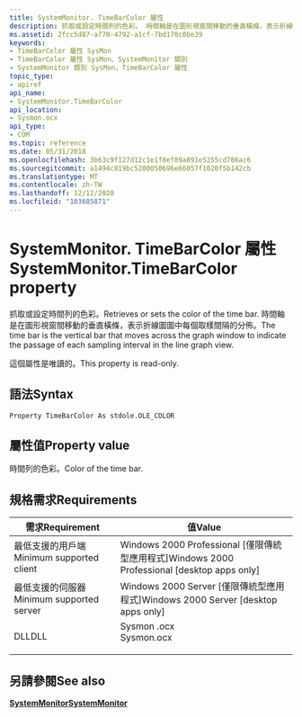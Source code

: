 ```yaml
---
title: SystemMonitor. TimeBarColor 屬性
description: 抓取或設定時間列的色彩。 時間軸是在圖形視窗間移動的垂直橫條，表示折線圖圖中每個取樣間隔的分佈。
ms.assetid: 2fcc5d87-a770-4792-a1cf-7bd170c0be39
keywords:
- TimeBarColor 屬性 SysMon
- TimeBarColor 屬性 SysMon、SystemMonitor 類別
- SystemMonitor 類別 SysMon，TimeBarColor 屬性
topic_type:
- apiref
api_name:
- SystemMonitor.TimeBarColor
api_location:
- Sysmon.ocx
api_type:
- COM
ms.topic: reference
ms.date: 05/31/2018
ms.openlocfilehash: 3b63c9f127d12c1e1f8ef89a891e5255cd786ac6
ms.sourcegitcommit: a1494c819bc5200050696e66057f1020f5b142cb
ms.translationtype: MT
ms.contentlocale: zh-TW
ms.lasthandoff: 12/12/2020
ms.locfileid: "103685871"
---
```

# <a name="systemmonitortimebarcolor-property"></a><span data-ttu-id="9aaed-107">SystemMonitor. TimeBarColor 屬性</span><span class="sxs-lookup"><span data-stu-id="9aaed-107">SystemMonitor.TimeBarColor property</span></span>

<span data-ttu-id="9aaed-108">抓取或設定時間列的色彩。</span><span class="sxs-lookup"><span data-stu-id="9aaed-108">Retrieves or sets the color of the time bar.</span></span> <span data-ttu-id="9aaed-109">時間軸是在圖形視窗間移動的垂直橫條，表示折線圖圖中每個取樣間隔的分佈。</span><span class="sxs-lookup"><span data-stu-id="9aaed-109">The time bar is the vertical bar that moves across the graph window to indicate the passage of each sampling interval in the line graph view.</span></span>

<span data-ttu-id="9aaed-110">這個屬性是唯讀的。</span><span class="sxs-lookup"><span data-stu-id="9aaed-110">This property is read-only.</span></span>

## <a name="syntax"></a><span data-ttu-id="9aaed-111">語法</span><span class="sxs-lookup"><span data-stu-id="9aaed-111">Syntax</span></span>


```VB
Property TimeBarColor As stdole.OLE_COLOR
```



## <a name="property-value"></a><span data-ttu-id="9aaed-112">屬性值</span><span class="sxs-lookup"><span data-stu-id="9aaed-112">Property value</span></span>

<span data-ttu-id="9aaed-113">時間列的色彩。</span><span class="sxs-lookup"><span data-stu-id="9aaed-113">Color of the time bar.</span></span>

## <a name="requirements"></a><span data-ttu-id="9aaed-114">規格需求</span><span class="sxs-lookup"><span data-stu-id="9aaed-114">Requirements</span></span>



| <span data-ttu-id="9aaed-115">需求</span><span class="sxs-lookup"><span data-stu-id="9aaed-115">Requirement</span></span> | <span data-ttu-id="9aaed-116">值</span><span class="sxs-lookup"><span data-stu-id="9aaed-116">Value</span></span> |
|-------------------------------------|---------------------------------------------------------------------------------------|
| <span data-ttu-id="9aaed-117">最低支援的用戶端</span><span class="sxs-lookup"><span data-stu-id="9aaed-117">Minimum supported client</span></span><br/> | <span data-ttu-id="9aaed-118">Windows 2000 Professional \[僅限傳統型應用程式\]</span><span class="sxs-lookup"><span data-stu-id="9aaed-118">Windows 2000 Professional \[desktop apps only\]</span></span><br/>                            |
| <span data-ttu-id="9aaed-119">最低支援的伺服器</span><span class="sxs-lookup"><span data-stu-id="9aaed-119">Minimum supported server</span></span><br/> | <span data-ttu-id="9aaed-120">Windows 2000 Server \[僅限傳統型應用程式\]</span><span class="sxs-lookup"><span data-stu-id="9aaed-120">Windows 2000 Server \[desktop apps only\]</span></span><br/>                                  |
| <span data-ttu-id="9aaed-121">DLL</span><span class="sxs-lookup"><span data-stu-id="9aaed-121">DLL</span></span><br/>                      | <dl> <span data-ttu-id="9aaed-122"><dt>Sysmon .ocx</dt></span><span class="sxs-lookup"><span data-stu-id="9aaed-122"><dt>Sysmon.ocx</dt></span></span> </dl> |



## <a name="see-also"></a><span data-ttu-id="9aaed-123">另請參閱</span><span class="sxs-lookup"><span data-stu-id="9aaed-123">See also</span></span>

<dl> <dt>

[<span data-ttu-id="9aaed-124">**SystemMonitor**</span><span class="sxs-lookup"><span data-stu-id="9aaed-124">**SystemMonitor**</span></span>](systemmonitor.md)
</dt> </dl>

 

 





